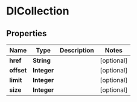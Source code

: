 
# DlCollection

## Properties
Name | Type | Description | Notes
------------ | ------------- | ------------- | -------------
**href** | **String** |  |  [optional]
**offset** | **Integer** |  |  [optional]
**limit** | **Integer** |  |  [optional]
**size** | **Integer** |  |  [optional]



